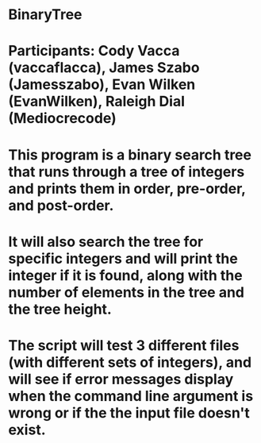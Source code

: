 # BinaryTree
# Participants: Cody Vacca (vaccaflacca), James Szabo (Jamesszabo), Evan Wilken (EvanWilken), Raleigh Dial (Mediocrecode)
# This program is a binary search tree that runs through a tree of integers and prints them in order, pre-order, and post-order.
# It will also search the tree for specific integers and will print the integer if it is found, along with the number of elements in the tree and the tree height.
# The script will test 3 different files (with different sets of integers), and will see if error messages display when the command line argument is wrong or if the the input file doesn't exist.
